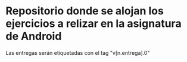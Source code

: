 Repositorio donde se alojan los ejercicios a relizar en la asignatura de Android
=========

Las entregas serán etiquetadas con el tag "v[n.entrega].0"
